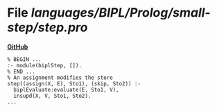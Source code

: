 # File _languages/BIPL/Prolog/small-step/step.pro_
**[GitHub](https://github.com/softlang/yas/blob/master/languages/BIPL/Prolog/small-step/step.pro)**
```
% BEGIN ...
:- module(biplStep, []).
% END ...
% An assignment modifies the store
step((assign(X, E), Sto1), (skip, Sto2)) :-
  biplEvaluate:evaluate(E, Sto1, V), 
  insupd(X, V, Sto1, Sto2).
...
```
